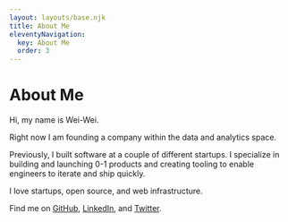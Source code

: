 ```yaml
---
layout: layouts/base.njk
title: About Me
eleventyNavigation:
  key: About Me
  order: 3
---
```


# About Me

Hi, my name is Wei-Wei.

Right now I am founding a company within the data and analytics space.

Previously, I built software at a couple of different startups. I specialize in building and launching 0-1 products and creating tooling to enable engineers to iterate and ship quickly.

I love startups, open source, and web infrastructure.

Find me on [GitHub](https://github.com/wuweiweiwu), [LinkedIn](https://www.linkedin.com/in/hungweiwu/), and [Twitter](https://twitter.com/wuweiweiwu).
